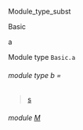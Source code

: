 Module_type_subst

Basic

a

Module type `Basic.a`

<a id="module-type-b"></a>

###### module type b =

> [s](Module_type_subst.module-type-s.md)


<a id="module-M"></a>

###### module [M](Module_type_subst.Basic.module-type-a.M.md)